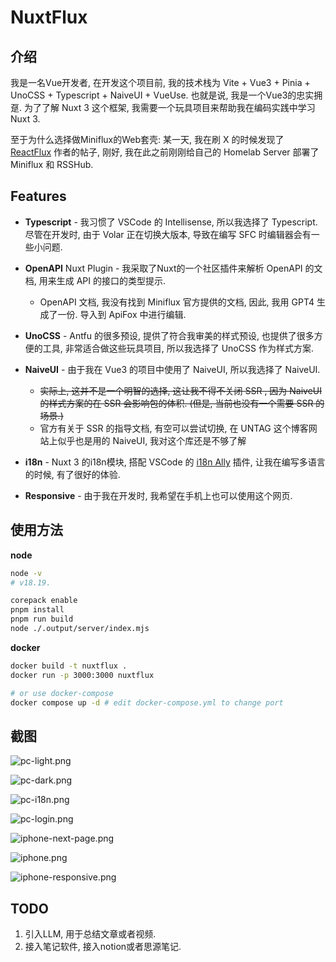 # NuxtFlux

## 介绍

我是一名Vue开发者, 在开发这个项目前, 我的技术栈为 Vite + Vue3 + Pinia + UnoCSS + Typescript + NaiveUI + VueUse. 也就是说, 我是一个Vue3的忠实拥趸. 为了了解 Nuxt 3 这个框架, 我需要一个玩具项目来帮助我在编码实践中学习 Nuxt 3.

至于为什么选择做Miniflux的Web套壳: 某一天, 我在刷 X 的时候发现了 [ReactFlux](https://github.com/electh/ReactFlux) 作者的帖子, 刚好, 我在此之前刚刚给自己的 Homelab Server 部署了 Miniflux 和 RSSHub.

## Features

- **Typescript** - 我习惯了 VSCode 的 Intellisense, 所以我选择了 Typescript. 尽管在开发时, 由于 Volar 正在切换大版本, 导致在编写 SFC 时编辑器会有一些小问题.

- **OpenAPI** Nuxt Plugin - 我采取了Nuxt的一个社区插件来解析 OpenAPI 的文档, 用来生成 API 的接口的类型提示.

  - OpenAPI 文档, 我没有找到 Miniflux 官方提供的文档, 因此, 我用 GPT4 生成了一份. 导入到 ApiFox 中进行编辑.

- **UnoCSS** - Antfu 的很多预设, 提供了符合我审美的样式预设, 也提供了很多方便的工具, 非常适合做这些玩具项目, 所以我选择了 UnoCSS 作为样式方案.

- **NaiveUI** - 由于我在 Vue3 的项目中使用了 NaiveUI, 所以我选择了 NaiveUI.

  - ~~实际上, 这并不是一个明智的选择, 这让我不得不关闭 SSR , 因为 NaiveUI 的样式方案的在 SSR 会影响包的体积. (但是, 当前也没有一个需要 SSR 的场景.)~~
  - 官方有关于 SSR 的指导文档, 有空可以尝试切换, 在 UNTAG 这个博客网站上似乎也是用的 NaiveUI, 我对这个库还是不够了解

- **i18n** - Nuxt 3 的i18n模块, 搭配 VSCode 的 [i18n Ally](https://github.com/lokalise/i18n-ally) 插件, 让我在编写多语言的时候, 有了很好的体验.

- **Responsive** - 由于我在开发时, 我希望在手机上也可以使用这个网页.

## 使用方法

**node**

```bash
node -v
# v18.19.

corepack enable
pnpm install
pnpm run build
node ./.output/server/index.mjs
```

**docker**

```bash
docker build -t nuxtflux .
docker run -p 3000:3000 nuxtflux

# or use docker-compose
docker compose up -d # edit docker-compose.yml to change port
```

## 截图

<div style="max-width: 80ch; margin: 1rem auto">

![pc-light.png](./screenshots/pc-light.png)

![pc-dark.png](./screenshots/pc-dark.png)

![pc-i18n.png](./screenshots/pc-i18n.png)

![pc-login.png](./screenshots/pc-login.png)

![iphone-next-page.png](./screenshots/iphone-next-page.png)

![iphone.png](./screenshots/iphone.png)

![iphone-responsive.png](./screenshots/iphone-responsive.png)

</div>

## TODO

1. 引入LLM, 用于总结文章或者视频.
2. 接入笔记软件, 接入notion或者思源笔记.
